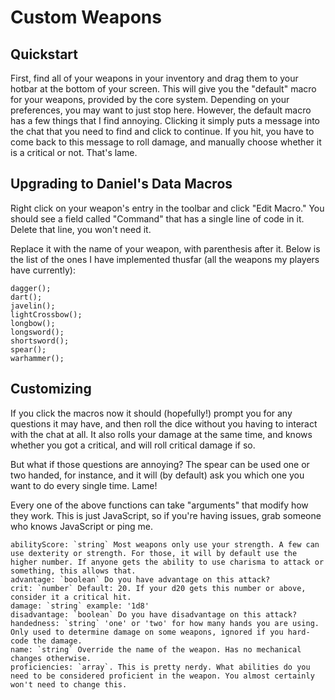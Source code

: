 # Custom Weapons

## Quickstart

First, find all of your weapons in your inventory and drag them to your hotbar at the bottom of your screen. This will give you the "default" macro for your weapons, provided by the core system. Depending on your preferences, you may want to just stop here. However, the default macro has a few things that I find annoying. Clicking it simply puts a message into the chat that you need to find and click to continue. If you hit, you have to come back to this message to roll damage, and manually choose whether it is a critical or not. That's lame.

## Upgrading to Daniel's Data Macros

Right click on your weapon's entry in the toolbar and click "Edit Macro." You should see a field called "Command" that has a single line of code in it. Delete that line, you won't need it.

Replace it with the name of your weapon, with parenthesis after it. Below is the list of the ones I have implemented thusfar (all the weapons my players have currently):

    dagger();
    dart();
    javelin();
    lightCrossbow();
    longbow();
    longsword();
    shortsword();
    spear();
    warhammer();

## Customizing

If you click the macros now it should (hopefully!) prompt you for any questions it may have, and then roll the dice without you having to interact with the chat at all. It also rolls your damage at the same time, and knows whether you got a critical, and will roll critical damage if so.

But what if those questions are annoying? The spear can be used one or two handed, for instance, and it will (by default) ask you which one you want to do every single time. Lame!

Every one of the above functions can take "arguments" that modify how they work. This is just JavaScript, so if you're having issues, grab someone who knows JavaScript or ping me.

    abilityScore: `string` Most weapons only use your strength. A few can use dexterity or strength. For those, it will by default use the higher number. If anyone gets the ability to use charisma to attack or something, this allows that.
    advantage: `boolean` Do you have advantage on this attack?
    crit: `number` Default: 20. If your d20 gets this number or above, consider it a critical hit.
    damage: `string` example: '1d8'
    disadvantage: `boolean` Do you have disadvantage on this attack?
    handedness: `string` 'one' or 'two' for how many hands you are using. Only used to determine damage on some weapons, ignored if you hard-code the damage.
    name: `string` Override the name of the weapon. Has no mechanical changes otherwise.
    proficiencies: `array`. This is pretty nerdy. What abilities do you need to be considered proficient in the weapon. You almost certainly won't need to change this.
